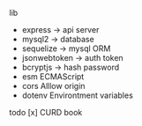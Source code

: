 lib
- express -> api server
- mysql2 -> database
- sequelize -> mysql ORM
- jsonwebtoken -> auth token
- bcryptjs -> hash password
- esm ECMAScript
- cors Alllow origin
- dotenv Environtment variables

todo
[x] CURD book